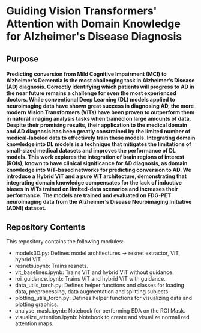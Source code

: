 # Guiding Vision Transformers' Attention with Domain Knowledge for Alzheimer's Disease Diagnosis

## Purpose

#### Predicting conversion from Mild Cognitive Impairment (MCI) to Alzheimer’s Dementia is the most challenging task in Alzheimer’s Disease (AD) diagnosis. Correctly identifying which patients will progress to AD in the near future remains a challenge for even the most experienced doctors. While conventional Deep Learning (DL) models applied to neuroimaging data have shown great success in diagnosing AD, the more modern Vision Transformers (ViTs) have been proven to outperform them in natural imaging analysis tasks when trained on large amounts of data. Despite their promising results, their application to the medical domain and AD diagnosis has been greatly constrained by the limited number of medical-labeled data to effectively train these models. Integrating domain knowledge into DL models is a technique that mitigates the limitations of small-sized medical datasets and improves the performance of DL models. This work explores the integration of brain regions of interest (ROIs), known to have clinical significance for AD diagnosis, as domain knowledge into ViT-based networks for predicting conversion to AD. We introduce a Hybrid ViT and a pure ViT architecture, demonstrating that integrating domain knowledge compensates for the lack of inductive biases in ViTs trained on limited-data scenarios and increases their performance. The models are trained and evaluated on FDG-PET neuroimaging data from the Alzheimer’s Disease Neuroimaging Initiative (ADNI) dataset.

## Repository Contents

This repository contains the following modules:
- models3D.py: Defines model architectures -> resnet extractor, ViT, hybrid ViT.
- resnets.ipynb: Trains resnets.
- vit_baselines.ipynb: Trains ViT and hybrid ViT without guidance.
- roi_guidance.ipynb: Trains ViT and hybrid ViT with guidance.
- data_utils_torch.py: Defines helper functions and classes for loading data, preprocessing, data augmentation and splitting subjects.
- plotting_utils_torch.py: Defines helper functions for visualizing data and plotting graphics.
- analyse_mask.ipynb: Notebook for performing EDA on the ROI Mask.
- visualize_attention.ipynb: Notebook to create and visualize normalized attention maps.
